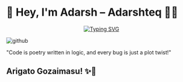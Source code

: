 # 👋 Hey, I'm Adarsh –  **Adarshteq** 👨‍💻

<div align="center">
 <a href="https://git.io/typing-svg"><img src="https://readme-typing-svg.herokuapp.com?font=Fira+Code&pause=1000&color=5BF7F1&width=435&lines=Frontend+Developer;+Enthusiast+in+AI+Tools;Graphic+Designer;AI+ML+Engineer" alt="Typing SVG" /></a>
</div>

![github](https://github.com/user-attachments/assets/266e850a-5afd-4b18-99fe-bc9f226e8068)

"Code is poetry written in logic, and every bug is just a plot twist!"

## Arigato Gozaimasu! ✨🤍

